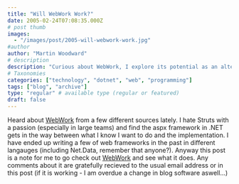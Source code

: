 ```yaml
---
title: "Will WebWork Work?"
date: 2005-02-24T07:08:35.000Z
# post thumb
images:
  - "/images/post/2005-will-webwork-work.jpg"
#author
author: "Martin Woodward"
# description
description: "Curious about WebWork, I explore its potential as an alternative to cumbersome frameworks like Struts and aspx."
# Taxonomies
categories: ["technology", "dotnet", "web", "programming"]
tags: ["blog", "archive"]
type: "regular" # available type (regular or featured)
draft: false
---
```

Heard about [WebWork](http://www.opensymphony.com/webwork_old/) from a few different sources lately.  I hate Struts with a passion (especially in large teams) and find the aspx framework in .NET gets in the way between what I know I want to do and the implementation.  I have ended up writing a few of web frameworks in the past in different langauges (including Net.Data, remember that anyone?).  Anyway this post is a note for me to go check out [WebWork](http://www.opensymphony.com/webwork_old/) and see what it does.  Any comments about it are gratefully recieved to the usual email address or in this post (if it is working - I am overdue a change in blog software aswell...)